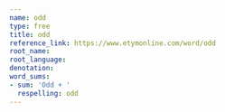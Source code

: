 ```yaml
---
name: odd
type: free
title: odd
reference_link: https://www.etymonline.com/word/odd
root_name: 
root_language: 
denotation: 
word_sums:
- sum: 'Odd + '
  respelling: odd
---
```

